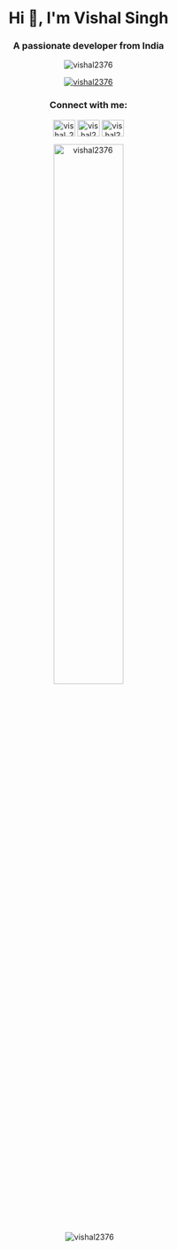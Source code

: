 <h1 align="center">Hi 👋, I'm Vishal Singh</h1>
<h3 align="center">A passionate developer from India</h3>

<p align="center"> <img src="https://komarev.com/ghpvc/?username=vishal2376&label=Profile%20views&color=0e75b6&style=flat" alt="vishal2376" /> </p>

<p align="center"> <a href="https://github.com/ryo-ma/github-profile-trophy"><img src="https://github-profile-trophy.vercel.app/?username=vishal2376" alt="vishal2376" /></a> </p>

<h3 align="center">Connect with me:</h3>
<p align="center">
<a href="https://instagram.com/vishal_2376" target="blank"><img align="center" src="https://cdn.jsdelivr.net/npm/simple-icons@3.0.1/icons/instagram.svg" alt="vishal_2376" height="30" width="40" /></a>
<a href="https://twitter.com/vishal2376" target="blank"><img align="center" src="https://cdn.jsdelivr.net/npm/simple-icons@3.0.1/icons/twitter.svg" alt="vishal2376" height="30" width="40" /></a>
<a href="https://linkedin.com/in/vishal2376" target="blank"><img align="center" src="https://cdn.jsdelivr.net/npm/simple-icons@3.0.1/icons/linkedin.svg" alt="vishal2376" height="30" width="40" /></a>
</p>

<p align="center"><img align="center" width="50%" src="https://github-readme-stats.vercel.app/api/top-langs?username=vishal2376&show_icons=true&locale=en&layout=compact" alt="vishal2376" /></p>

<p align="center">&nbsp;<img align="center" src="https://github-readme-stats.vercel.app/api?username=vishal2376&show_icons=true&locale=en" alt="vishal2376" /></p
